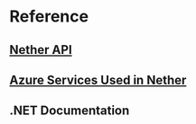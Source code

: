 # Reference

## [Nether API](api)

## [Azure Services Used in Nether](azureservices.md)

## .NET Documentation